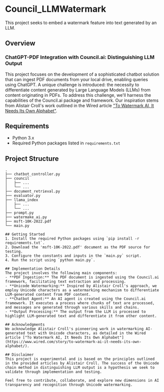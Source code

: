 # Council_LLMWatermark
This project seeks to embed a watermark feature into text generated by an LLM.

## Overview 
### ChatGPT-PDF Integration with Council.ai: Distinguishing LLM Output

This project focuses on the development of a sophisticated chatbot solution that can ingest PDF documents from your local drive, enabling queries using ChatGPT. A unique challenge is introduced: the necessity to differentiate content generated by Large Language Models (LLMs) from content originating in PDFs. To address this challenge, we'll harness the capabilities of the Council.ai package and framework. Our inspiration stems from Alistair Croll's work outlined in the Wired article ["To Watermark AI, It Needs Its Own Alphabet"](https://www.wired.com/story/to-watermark-ai-it-needs-its-own-alphabet/).

## Requirements

- Python 3.x
- Required Python packages listed in `requirements.txt`

## Project Structure

```plaintext
.
├── chatbot_controller.py
├── council
│   ├── ...
│   └── ...
├── document_retrieval.py
├── evaluator.py
├── llama_index
│   ├── ...
│   └── ...
├── prompt.py
├── watermake_ai.py
├── msft-10K-2022.pdf
└── main.py

## Getting Started
1. Install the required Python packages using `pip install -r requirements.txt`.
2. Download the 'msft-10K-2022.pdf' document as the PDF source for testing.
3. Configure the constants and inputs in the `main.py` script.
4. Run the script using `python main.py`.

## Implementation Details
The project involves the following main components:
- **PDF Ingestion:** The PDF document is ingested using the Council.ai framework, facilitating text extraction and processing.
- **Unicode Watermarking:** Inspired by Alistair Croll's approach, we employ Unicode characters as a watermarking mechanism to differentiate LLM-generated content from PDF content.
- **Chatbot Agent:** An AI agent is created using the Council.ai framework. It executes a process where chunks of text are processed, and messages are generated through various skills and chains.
- **Output Processing:** The output from the LLM is processed to highlight LLM-generated text and differentiate it from other content.

## Acknowledgments
We acknowledge Alistair Croll's pioneering work in watermarking AI-generated text with Unicode characters, as detailed in the Wired article ["To Watermark AI, It Needs Its Own Alphabet"](https://www.wired.com/story/to-watermark-ai-it-needs-its-own-alphabet/).

## Disclaimer
This project is experimental and is based on the principles outlined in the provided articles by Alistair Croll. The success of the Unicode chain method in distinguishing LLM output is a hypothesis we seek to validate through implementation and testing.

Feel free to contribute, collaborate, and explore new dimensions in AI transparency and recognition through Unicode watermarking.
